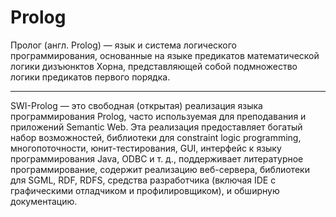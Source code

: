 # Prolog

Пролог (англ. Prolog) — язык и система логического программирования, основанные на языке предикатов математической логики дизъюнктов Хорна, представляющей собой подмножество логики предикатов первого порядка.

___
SWI-Prolog — это свободная (открытая) реализация языка программирования Prolog, часто используемая для преподавания и приложений Semantic Web. Эта реализация предоставляет богатый набор возможностей, библиотеки для constraint logic programming, многопоточности, юнит-тестирования, GUI, интерфейс к языку программирования Java, ODBC и т. д., поддерживает литературное программирование, содержит реализацию веб-сервера, библиотеки для SGML, RDF, RDFS, средства разработчика (включая IDE с графическими отладчиком и профилировщиком), и обширную документацию.
